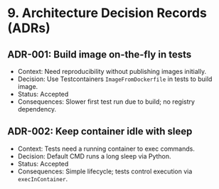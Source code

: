 # 9. Architecture Decision Records (ADRs)

## ADR-001: Build image on-the-fly in tests
- Context: Need reproducibility without publishing images initially.
- Decision: Use Testcontainers `ImageFromDockerfile` in tests to build image.
- Status: Accepted
- Consequences: Slower first test run due to build; no registry dependency.

## ADR-002: Keep container idle with sleep
- Context: Tests need a running container to exec commands.
- Decision: Default CMD runs a long sleep via Python.
- Status: Accepted
- Consequences: Simple lifecycle; tests control execution via `execInContainer`.

